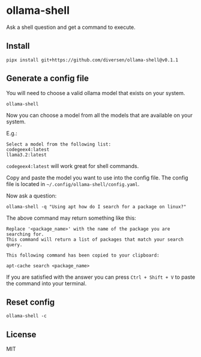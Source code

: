 # ollama-shell

Ask a shell question and get a command to execute.

## Install
<!-- LATEST-VERSION-PIPX -->
	pipx install git+https://github.com/diversen/ollama-shell@v0.1.1

## Generate a config file

You will need to choose a valid ollama model that exists on your system.

    ollama-shell

Now you can choose a model from all the models that are available on your system.

E.g.: 

    Select a model from the following list:
    codegeex4:latest
    llama3.2:latest

`codegeex4:latest` will work great for shell commands.

Copy and paste the model you want to use into the config file. The config file is located in `~/.config/ollama-shell/config.yaml`.

Now ask a question:

    ollama-shell -q "Using apt how do I search for a package on linux?"

The above command may return something like this:

    Replace '<package_name>' with the name of the package you are searching for.
    This command will return a list of packages that match your search query.

    This following command has been copied to your clipboard:

    apt-cache search <package_name>

If you are satisfied with the answer you can press `Ctrl + Shift + V` to paste the command into your terminal.

## Reset config

    ollama-shell -c

## License

MIT

